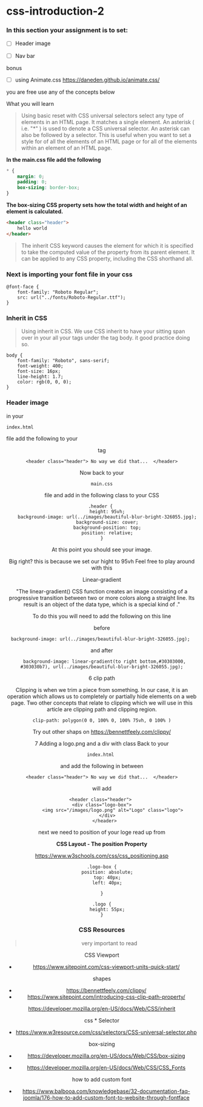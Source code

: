 # css-introduction-2 


### In this section your assignment is to set:  
 
- [ ] Header image

- [ ] Nav bar 

bonus

- [ ] using Animate.css  https://daneden.github.io/animate.css/ 

you are free use any of the concepts below

What you will learn 

> Using basic reset with CSS universal selectors select any type of elements in an HTML page. It matches a single element. An asterisk ( i.e. "*" ) is used to denote a CSS universal selector. An asterisk can also be followed by a selector. This is useful when you want to set a style for of all the elements of an HTML page or for all of the elements within an element of an HTML page. 

**In the main.css file add the following**
```css
* {
    margin: 0;
    padding: 0;
    box-sizing: border-box;
}
```
**The box-sizing CSS property sets how the total width and height of an element is calculated.**


```html
<header class="header">
    hello world
</header>
```

> The inherit CSS keyword causes the element for which it is specified to take the computed value of the property from its parent element. It can be applied to any CSS property, including the CSS shorthand all.

###  Next is importing your font file in your css
 
```
@font-face {
    font-family: "Roboto Regular";
    src: url("../fonts/Roboto-Regular.ttf");
}
```
### Inherit in CSS

>  Using inherit in CSS. We use CSS inherit to have your sitting span over in your all your tags under the tag body. it good practice doing so.

```
body {
    font-family: "Roboto", sans-serif;
    font-weight: 400;
    font-size: 16px;
    line-height: 1.7;
    color: rgb(0, 0, 0);
}
```

 
### Header image 

in your 

````
index.html 
````  
file add the following to your  <header> tag 

```
<header class="header"> No way we did that...  </header>
```

Now back to your 

```
main.css
``` 
file and add in the following class to your CSS 


```
.header { 
    height: 95vh;
    background-image: url(../images/beautiful-blur-bright-326055.jpg);
    background-size: cover;
    background-position: top;
    position: relative;
}
```
At this point you should see your image. 

Big right? this is because we set our hight to 95vh 
Feel free to play around with this 

Linear-gradient

"The linear-gradient() CSS function creates an image consisting of a progressive transition between two or more colors along a straight line. Its result is an object of the <gradient> data type, which is a special kind of <image>."

To do this you will need to add the following on this line

before 
```
background-image: url(../images/beautiful-blur-bright-326055.jpg); 
```

and after 

```
  background-image: linear-gradient(to right bottom,#30303000, #303030b7), url(../images/beautiful-blur-bright-326055.jpg);
```
 
 6 clip path

Clipping is when we trim a piece from something. In our case, it is an operation which allows us to completely or partially hide elements on a web page. Two other concepts that relate to clipping which we will use in this article are clipping path and clipping region.

```
clip-path: polygon(0 0, 100% 0, 100% 75vh, 0 100% )
```
Try out other shaps on  https://bennettfeely.com/clippy/


 7 Adding a logo.png and a div with class 
Back to your

````
index.html 
````  
and add the following in between 

```
<header class="header"> No way we did that...  </header>
```
will add 

```
<header class="header"> 
<div class="logo-box">
        <img src="/images/logo.png" alt="Logo" class="logo">
    </div>
  </header>
```
next we need to position of your loge read up from  

 **CSS Layout - The position Property**
 
https://www.w3schools.com/css/css_positioning.asp
```
.logo-box {
    position: absolute;
    top: 40px;
    left: 40px;
    
}

.logo {
    height: 55px;
}
```

### CSS Resources
> very important to read

 CSS Viewport
- https://www.sitepoint.com/css-viewport-units-quick-start/

 shapes
 - https://bennettfeely.com/clippy/
 - https://www.sitepoint.com/introducing-css-clip-path-property/

 https://developer.mozilla.org/en-US/docs/Web/CSS/inherit

 css * Selector
 - https://www.w3resource.com/css/selectors/CSS-universal-selector.php

 box-sizing
 - https://developer.mozilla.org/en-US/docs/Web/CSS/box-sizing

- https://developer.mozilla.org/en-US/docs/Web/CSS/CSS_Fonts

 how to add custom font 
 - https://www.balbooa.com/knowledgebase/32-documentation-faq-joomla/176-how-to-add-custom-font-to-website-through-fontface
